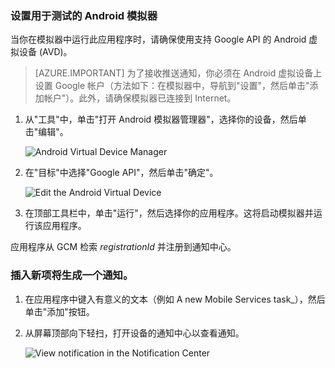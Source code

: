 
### 设置用于测试的 Android 模拟器
当你在模拟器中运行此应用程序时，请确保使用支持 Google API 的 Android 虚拟设备 (AVD)。

> [AZURE.IMPORTANT] 为了接收推送通知，你必须在 Android 虚拟设备上设置 Google 帐户（方法如下：在模拟器中，导航到"设置"，然后单击"添加帐户"）。此外，请确保模拟器已连接到 Internet。

1. 从"工具"中，单击"打开 Android 模拟器管理器"，选择你的设备，然后单击"编辑"。

   	![Android Virtual Device Manager](./media/mobile-services-android-push-notifications-test/notification-hub-create-android-app7.png)

2. 在"目标"中选择"Google API"，然后单击"确定"。

   	![Edit the Android Virtual Device](./media/mobile-services-android-push-notifications-test/notification-hub-create-android-app8.png)

3. 在顶部工具栏中，单击"运行"，然后选择你的应用程序。这将启动模拟器并运行该应用程序。

  应用程序从 GCM 检索 *registrationId* 并注册到通知中心。

### 插入新项将生成一个通知。

1. 在应用程序中键入有意义的文本（例如 A new Mobile Services task_），然后单击"添加"按钮。

2. 从屏幕顶部向下轻扫，打开设备的通知中心以查看通知。

	![View notification in the Notification Center](./media/mobile-services-android-push-notifications-test/notification-area-received.png)

<!---HONumber=56-->